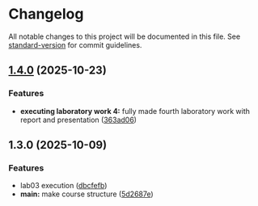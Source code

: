 # Changelog

All notable changes to this project will be documented in this file. See [standard-version](https://github.com/conventional-changelog/standard-version) for commit guidelines.

## [1.4.0](https://github.com/MrShogun/study_2025-2026_sci-wri/compare/v1.3.0...v1.4.0) (2025-10-23)


### Features

* **executing laboratory work 4:** fully made fourth laboratory work with report and presentation ([363ad06](https://github.com/MrShogun/study_2025-2026_sci-wri/commit/363ad060402a2345cacc0267e15e2bbfeda9f368))

## 1.3.0 (2025-10-09)

### Features

* lab03 execution ([dbcfefb](https://github.com/MrShogun/study_2025-2026_sci-wri/commit/dbcfefb2db8856b0c5f7836e50932a9e661e5980))
* **main:** make course structure ([5d2687e](https://github.com/MrShogun/study_2025-2026_sci-wri/commit/5d2687e074dec646bfeb4abd086c468d4d91023b))
